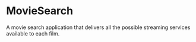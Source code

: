 # MovieSearch
A movie search application that delivers all the possible streaming services available to each film.
